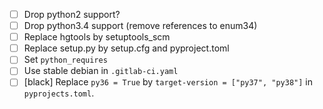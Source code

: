 - [ ] Drop python2 support?
- [ ] Drop python3.4 support (remove references to enum34)
- [ ] Replace hgtools by setuptools_scm
- [ ] Replace setup.py by setup.cfg and pyproject.toml
- [ ] Set `python_requires`
- [ ] Use stable debian in `.gitlab-ci.yaml`
- [ ] [black] Replace `py36 = True` by `target-version = ["py37", "py38"]` in `pyprojects.toml`.
